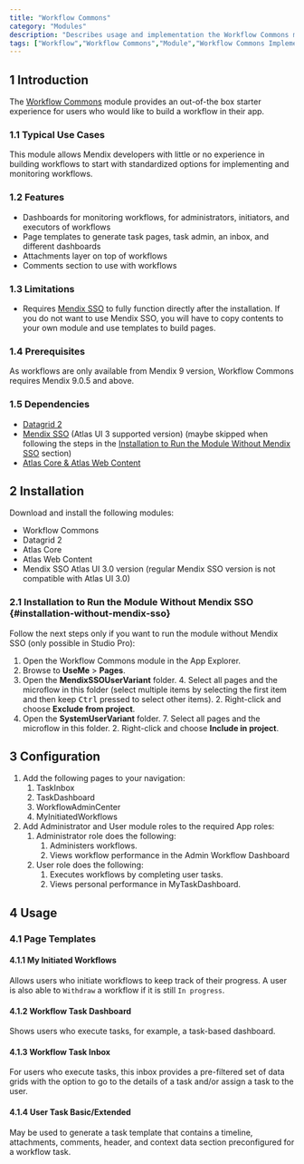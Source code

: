 ```yaml
---
title: "Workflow Commons"
category: "Modules"
description: "Describes usage and implementation the Workflow Commons module that is used with workflows."
tags: ["Workflow","Workflow Commons","Module","Workflow Commons Implementation"]
---
```


## 1 Introduction

The [Workflow Commons](https://marketplace.mendix.com/link/component/117066) module provides an out-of-the box starter experience for users who would like to build a workflow in their app.

### 1.1 Typical Use Cases

This module allows Mendix developers with little or no experience in building workflows to start with standardized options for implementing and monitoring workflows.

### 1.2 Features

* Dashboards for monitoring workflows, for administrators, initiators, and executors of workflows
* Page templates to generate task pages, task admin, an inbox, and different dashboards
* Attachments layer on top of workflows
* Comments section to use with workflows

### 1.3 Limitations

* Requires [Mendix SSO](https://marketplace.mendix.com/link/component/117212) to fully function directly after the installation. If you do not want to use Mendix SSO, you will have to copy contents to your own module and use templates to build pages.

### 1.4 Prerequisites

As workflows are only available from Mendix 9 version, Workflow Commons requires Mendix 9.0.5 and above.

### 1.5  Dependencies

* [Datagrid 2](/appstore/modules/data-grid-2)
* [Mendix SSO](appstore/modules/mendix-sso) (Atlas UI 3 supported version) (maybe skipped when following the steps in the [Installation to Run the Module Without Mendix SSO](#installation-without-mendix-sso) section)
* [Atlas Core & Atlas Web Content](/appstore/modules/atlas-ui-resources)

## 2 Installation 

Download and install the following modules:

* Workflow Commons
* Datagrid 2
* Atlas Core
* Atlas Web Content 
* Mendix SSO Atlas UI 3.0 version (regular Mendix SSO version is not compatible with Atlas UI 3.0)

### 2.1 Installation to Run the Module Without Mendix SSO {#installation-without-mendix-sso}

Follow the next steps only if you want to run the module without Mendix SSO (only possible in Studio Pro):
1. Open the Workflow Commons module in the App Explorer.
2. Browse to **UseMe** > **Pages**.
3. Open the **MendixSSOUserVariant** folder.
   4. Select all pages and the microflow in this folder (select multiple items by selecting the first item and then keep <kbd>Ctrl</kbd> pressed to select other items).
   2. Right-click and choose **Exclude from project**.
4. Open the **SystemUserVariant** folder.
   7. Select all pages and the microflow in this folder.
   2. Right-click and choose **Include in project**.

## 3 Configuration

1. Add the following pages to your navigation:
    1. TaskInbox
    2. TaskDashboard  
    3. WorkflowAdminCenter
    4. MyInitiatedWorkflows
2. Add Administrator and User module roles to the required App roles:
    1. Administrator role does the following:
        1. Administers workflows.
        2. Views workflow performance in the Admin Workflow Dashboard
    2. User role does the following:
        1. Executes workflows by completing user tasks.
        2. Views personal performance in MyTaskDashboard.

## 4 Usage

### 4.1 Page Templates

#### 4.1.1 My Initiated Workflows
Allows users who initiate workflows to keep track of their progress. A user is also able to `Withdraw` a workflow if it is still `In progress`.

#### 4.1.2 Workflow Task Dashboard
Shows users who execute tasks, for example, a task-based dashboard.

#### 4.1.3 Workflow Task Inbox
For users who execute tasks, this inbox provides a pre-filtered set of data grids with the option to go to the details of a task and/or assign a task to the user.

#### 4.1.4 User Task Basic/Extended
May be used to generate a task template that contains a timeline, attachments, comments, header, and context data section preconfigured for a workflow task.

